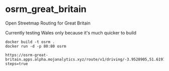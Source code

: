 # osrm_great_britain
Open Streetmap Routing for Great Britain

Currently testing Wales only because it's much quicker to build
```
docker build -t osrm .
docker run -d -p 80:80 osrm
```

```
https://osrm-great-britain.apps.alpha.mojanalytics.xyz/route/v1/driving/-3.9528905,51.6197292;-3.1631493,51.4823679?steps=true
```